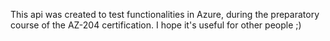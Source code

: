 This api was created to test functionalities in Azure, during the preparatory course of the AZ-204 certification. I hope it's useful for other people ;)
